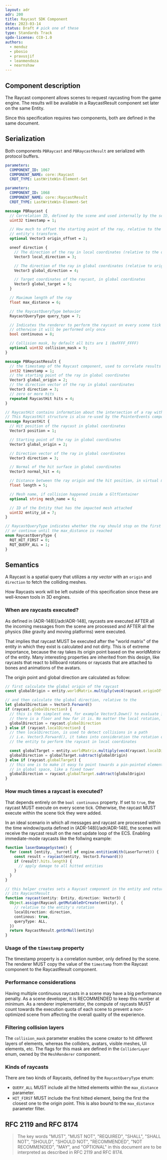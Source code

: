 ```yaml
---
layout: adr
adr: 200
title: Raycast SDK Component
date: 2023-03-14
status: Draft # pick one of these
type: Standards Track
spdx-license: CC0-1.0
authors:
  - menduz
  - pbosio
  - pravusjif
  - leanmendoza
  - nearnshaw
---
```


## Component description

<!-- Human readable description of the component, what does it fix and how it affects the entities or the systems from an SDK user point of view -->

The Raycast component allows scenes to request raycasting from the game engine. The results will be available in a RaycastResult component set later on the same Entity.

Since this specification requires two components, both are defined in the same document.

## Serialization

Both components `PBRaycast` and `PBRaycastResult` are serialized with protocol buffers.

```yaml
parameters:
  COMPONENT_ID: 1067
  COMPONENT_NAME: core::Raycast
  CRDT_TYPE: LastWriteWin-Element-Set
```

```yaml
parameters:
  COMPONENT_ID: 1068
  COMPONENT_NAME: core::RaycastResult
  CRDT_TYPE: LastWriteWin-Element-Set
```

```protobuf
message PBRaycast {
  // Correlation ID, defined by the scene and used internally by the scene
  uint32 timestamp = 1;

  // How much to offset the starting point of the ray, relative to the
  // entity's transform.
  optional Vector3 origin_offset = 2;

  oneof direction {
    // The direction of the ray in local coordinates (relative to the origin point)
    Vector3 local_direction = 3;

    // The direction of the ray in global coordinates (relative to origin)
    Vector3 global_direction = 4;

    // Target coordinates of the raycast, in global coordinates
    Vector3 global_target = 5;
  }

  // Maximum length of the ray
  float max_distance = 6;

  // the RaycastQueryType behavior
  RaycastQueryType query_type = 7;

  // Indicates the renderer to perform the raycast on every scene tick (ADR-148),
  // otherwise it will be performed only once
  bool continuous = 8;

  // Collision mask, by default all bits are 1 (0xFFFF_FFFF)
  optional uint32 collision_mask = 9;
}

message PBRaycastResult {
  // the timestamp of the Raycast component, used to correlate results
  int32 timestamp = 1;
  // the starting point of the ray in global coordinates
  Vector3 global_origin = 2;
  // the direction vector of the ray in global coordinates
  Vector3 direction = 3;
  // zero or more hits
  repeated RaycastHit hits = 4;
}

// RaycastHit contains information about the intersection of a ray with a mesh.
// This RaycastHit structure is also re-used by the PointerEvents component
message RaycastHit {
  // Hit position of the raycast in global coordinates
  Vector3 position = 1;

  // Starting point of the ray in global coordinates
  Vector3 global_origin = 2;

  // Direction vector of the ray in global coordinates
  Vector3 direction = 3;

  // Normal of the hit surface in global coordinates
  Vector3 normal_hit = 4;

  // Distance between the ray origin and the hit position, in virtual meters
  float length = 5;

  // Mesh name, if collision happened inside a GltfContainer
  optional string mesh_name = 6;

  // ID of the Entity that has the impacted mesh attached
  uint32 entity_id = 7;
}

// RaycastQueryType indicates whether the ray should stop on the first collition,
// or continue until the max_distance is reached
enum RaycastQueryType {
  RQT_HIT_FIRST = 0;
  RQT_QUERY_ALL = 1;
}
```

## Semantics

A Raycast is a spatial query that utilizes a _ray vector_ with an `origin` and `direction` to fetch the colliding meshes.

How Raycasts work will be left outside of this specification since these are well-known tools in 3D engines.

### When are raycasts executed?

As defined in (ADR-148)[/adr/ADR-148], raycasts are executed AFTER all the incoming messages from the scene are processed and AFTER all the physics (like gravity and moving platforms) were executed.

That implies that raycast MUST be executed after the "world matrix" of the entity in which they exist is calculated and not dirty. This is of extreme importance, because the ray takes its origin point based on the _worldMatrix_ of the entity. Many interesting properties are inherited from this design, like raycasts that react to billboard rotations or raycasts that are attached to bones and animations of the avatars.

The origin point and global direction are calculated as follow:

```typescript
// first calculate the global origin of the raycast
const globalOrigin = entity.worldMatrix.multiply(vec4(raycast.originOffset.xyz, 1))

// and then calculate the global direction, relative to the
let globalDirection = Vector3.Forward()
if (raycast.globalDirection) {
  // this is the simplest one, for example Vector3.Down() to evaluate if
  // there is a floor and how far it is. No matter the local rotation, tilt or yaw
  globalDirection = raycast.globalDirection
} else if (raycast.localDirection) {
  // then localDirection, is used to detect collisions in a path
  // i.e. Vector3.Forward(), it takes into consideration the rotation of
  // the entity to perform the raycast in local coordinates

  const globalTarget = entity.worldMatrix.multiply(vec4(raycast.localDirection.xyz, 1)) as Vector3
  globalDirection = globalTarget.subtract(globalOrigin)
} else if (raycast.globalTarget) {
  // this one is to make it easy to point towards a pin-pointed element
  // in global space, like a fixed tower
  globalDirection = raycast.globalTarget.subtract(globalOrigin)
}
```

### How much times a raycast is executed?

That depends entirely on the `bool continuous` property. If set to `true`, the raycast MUST execute on every scene tick. Otherwise, the raycast MUST execute within the scene tick they were added.

In an ideal scenario in which all messages and raycast are processed within the time window/quota defined in (ADR-148)[/adr/ADR-148], the scenes will receive the raycast result on the next update loop of the ECS. Enabling immediate-mode raycasts like the follwing example:

```typescript
function laserDamageSystem() {
  for (const [entity, _turret] of engine.entitiesWith(LaserTurret)) {
    const result = raycast(entity, Vector3.Forward())
    if (result?.hits.length) {
      // apply damage to all hitted entities
    }
  }
}

// this helper creates sets a Raycast component in the entity and return
// its RaycastResult
function raycast(entity: Entity, direction: Vector3) {
  Object.assign(Raycast.getMutableOrCreate(entity), {
    // relative to the entity's rotation
    localDirection: direction,
    continous: true,
    queryType: ALL,
  })
  return RaycastResult.getOrNull(entity)
}
```

### Usage of the `timestamp` property

The timestamp property is a correlation number, only defined by the scene. The renderer MUST copy the value of the `timestamp` from the Raycast component to the RaycastResult component.

### Performance considerations

Having multiple continuous raycasts in a scene may have a big performance penalty. As a scene developer, it is RECOMMENDED to keep this number at minimum. As a renderer implementator, the compute of raycasts MUST count towards the execution quota of each scene to prevent a non-optimized scene from affecting the overall quality of the experience.

### Filtering collision layers

The `collision_mask` parameter enables the scene creator to hit different layers of elements, whereas the colliders, avatars, visible meshes, UI elements, etc. The flags for this mask are defined in the `ColliderLayer` enum, owned by the `MeshRenderer` component.

### Kinds of raycasts

There are two kinds of Raycasts, defined by the `RaycastQueryType` enum:

- `QUERY_ALL` MUST include all the hitted elements within the `max_distance` parameter.
- `HIT_FIRST` MUST include the first hitted element, being the first the closest one to the origin point. This is also bound to the `max_distance` parameter filter.

## RFC 2119 and RFC 8174

> The key words "MUST", "MUST NOT", "REQUIRED", "SHALL", "SHALL NOT", "SHOULD", "SHOULD NOT", "RECOMMENDED", "NOT RECOMMENDED", "MAY", and "OPTIONAL" in this document are to be interpreted as described in RFC 2119 and RFC 8174.
